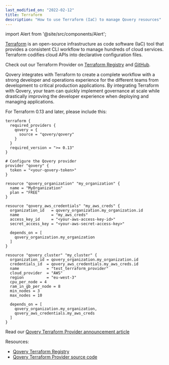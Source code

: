 ```yaml
---
last_modified_on: "2022-02-12"
title: Terraform
description: "How to use Terraform (IaC) to manage Qovery resources"
---
```


import Alert from '@site/src/components/Alert';

[Terraform](https://www.terraform.io) is an open-source infrastructure as code software (IaC) tool that provides a consistent CLI workflow to manage hundreds of cloud services. Terraform codifies cloud APIs into declarative configuration files.

<Alert type="success">

Check out our Terraform Provider on [Terraform Registry](https://registry.terraform.io/providers/Qovery/qovery/latest/docs) and [GitHub](https://github.com/Qovery/terraform-provider-qovery).

</Alert>

Qovery integrates with Terraform to create a complete workflow with a strong developer and operations experience for the different teams from development to critical production applications. By integrating Terraform with Qovery, your team can quickly implement governance at scale while drastically improving the developer experience when deploying and managing applications.

For Terraform 0.13 and later, please include this:

```hcl title="main.tf"
terraform {
  required_providers {
    qovery = {
      source = "qovery/qovery"
    }
  }
  required_version = ">= 0.13"
}

# Configure the Qovery provider
provider "qovery" {
  token = "<your-qovery-token>"
}

resource "qovery_organization" "my_organization" {
  name = "MyOrganization"
  plan = "FREE"
}

resource "qovery_aws_credentials" "my_aws_creds" {
  organization_id   = qovery_organization.my_organization.id
  name              = "my_aws_creds"
  access_key_id     = "<your-aws-access-key-id>"
  secret_access_key = "<your-aws-secret-access-key>"

  depends_on = [
    qovery_organization.my_organization
  ]
}

resource "qovery_cluster" "my_cluster" {
  organization_id = qovery_organization.my_organization.id
  credentials_id  = qovery_aws_credentials.my_aws_creds.id
  name            = "test_terraform_provider"
  cloud_provider  = "AWS"
  region          = "eu-west-3"
  cpu_per_node = 4
  ram_in_gb_per_node = 8
  min_nodes = 3
  max_nodes = 10

  depends_on = [
    qovery_organization.my_organization,
    qovery_aws_credentials.my_aws_creds
  ]
}
```

Read our [Qovery Terraform Provider announcement article](https://www.qovery.com/blog/the-qovery-terraform-provider-is-available-now)

Resources:

- [Qovery Terraform Registry](https://registry.terraform.io/providers/Qovery/qovery/latest/docs)
- [Qovery Terraform Provider source code](https://github.com/Qovery/terraform-provider-qovery)



